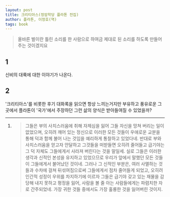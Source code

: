 ```yaml
---
layout: post
title: 크리티아스(정암학당 플라톤 전집)
author: 플라톤, 이정호(역)
tags: book
---
```


> 올바른 벌이란 틀린 소리를 한 사람으로 하여금 제대로 된 소리를 하도록 만들어 주는 것이겠지요

## 1
신비의 대륙에 대한 이야기가 나온다.

## 2
'크리티아스'를 비롯한 후기 대화록을 읽으면 항상 느끼는거지만 부유하고 풍유로운 그곳에서 플라톤이 '국가'에서 주장하던 그런 삶의 양식은 받아들여질 수 있었을까?
 

----

1. > 그들은 부의 사치스러움에 취해 자제심을 잃어 그들 자신을 망쳐 버리는 일이 없었으며, 오히려 깨어 있는 정신으로 이러한 모든 것들이 우애로운 교분을 통해 덕과 함께 불어 나는 것임을 예리하게 통찰하고 있었다네. 반대로 부와 사치스러움을 얻고자 안달하고 그것들을 떠받들면 오히려 줄어들고 급기야는 그 덕 자체도 그들에게서 사라져 버린다는 것을 말일세. 실로 그들은 이러한 생각과 신적인 본성을 유지하고 있었으므로 우리가 앞에서 말했던 모든 것들이 그들에게서 불어났던 것이네. 그러나 그 신적인 부분은, 여러 사멸하는 것들과 수차에 걸쳐 뒤섞여짐으로써 그들에게서 점차 줄어들게 되었고, 오히려 인간적 성정이 우위를 차지하기에 이르자 그들은 급기야 갖고 있는 재물을 감당해 내지 못하고 평정을 잃어, 사람을 볼 줄 아는 사람들에게는 파렴치한 자로 간주되었네. 가장 귀한 것들 중에서도 가장 훌륭한 것을 잃어버린 것이지.
